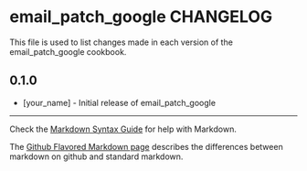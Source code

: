 # email_patch_google CHANGELOG

This file is used to list changes made in each version of the email_patch_google cookbook.

## 0.1.0
- [your_name] - Initial release of email_patch_google

- - -
Check the [Markdown Syntax Guide](http://daringfireball.net/projects/markdown/syntax) for help with Markdown.

The [Github Flavored Markdown page](http://github.github.com/github-flavored-markdown/) describes the differences between markdown on github and standard markdown.
